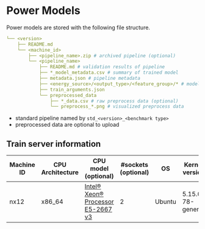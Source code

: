 # Power Models

Power models are stored with the following file structure.

```yaml
└── <version>
    ├── README.md
    └── <machine_id>
        ├── <pipeline_name>.zip # archived pipeline (optional)
        └── <pipeline_name>
            ├── README.md # validation results of pipeline
            ├── *_model_metadata.csv # summary of trained model 
            ├── metadata.json # pipeline metadata
            ├── <energy_source>/<output_type>/<feature_group>/* # model files
            ├── train_arguments.json
            └── preprocessed_data
                ├── *_data.csv # raw preprocess data (optional)
                └── preprocess_*.png # visualized preprocess data   
```

- standard pipeline named by `std_<version>_<benchmark type>`
- preprocessed data are optional to upload

## Train server information

Machine ID|CPU Architecture|CPU model (optional)|#sockets (optional)|OS|Kernel version
---|---|---|---|---|---
nx12|x86_64|[Intel® Xeon® Processor E5-2667 v3](https://ark.intel.com/content/www/us/en/ark/products/83361/intel-xeon-processor-e52667-v3-20m-cache-3-20-ghz.html)|2|Ubuntu|5.15.0-78-generic

